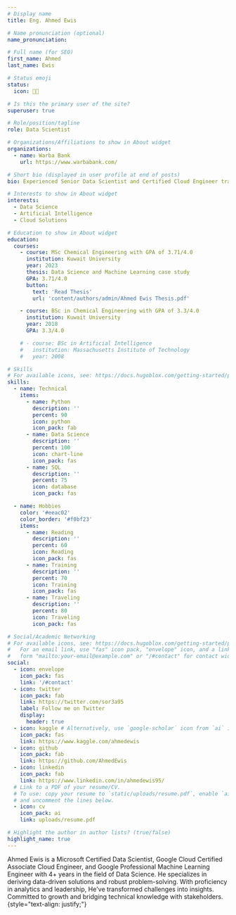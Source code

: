 ```yaml
---
# Display name
title: Eng. Ahmed Ewis

# Name pronunciation (optional)
name_pronunciation: 

# Full name (for SEO)
first_name: Ahmed
last_name: Ewis

# Status emoji
status:
  icon: 🧑‍💻️

# Is this the primary user of the site?
superuser: true

# Role/position/tagline
role: Data Scientist

# Organizations/Affiliations to show in About widget
organizations:
  - name: Warba Bank
    url: https://www.warbabank.com/

# Short bio (displayed in user profile at end of posts)
bio: Experienced Senior Data Scientist and Certified Cloud Engineer transforming business challenges into data-driven solutions with a focus on AI innovation and team leadership.

# Interests to show in About widget
interests:
  - Data Science
  - Artificial Intelligence
  - Cloud Solutions

# Education to show in About widget
education:
  courses:
    - course: MSc Chemical Engineering with GPA of 3.71/4.0
      institution: Kuwait University
      year: 2023
      thesis: Data Science and Machine Learning case study
      GPA: 3.71/4.0
      button:
        text: 'Read Thesis'
        url: 'content/authors/admin/Ahmed Ewis Thesis.pdf'

    - course: BSc in Chemical Engineering with GPA of 3.3/4.0
      institution: Kuwait University
      year: 2018
      GPA: 3.3/4.0

    # - course: BSc in Artificial Intelligence
    #   institution: Massachusetts Institute of Technology
    #   year: 2008

# Skills
# For available icons, see: https://docs.hugoblox.com/getting-started/page-builder/#icons
skills:
  - name: Technical
    items:
      - name: Python
        description: ''
        percent: 90
        icon: python
        icon_pack: fab
      - name: Data Science
        description: ''
        percent: 100
        icon: chart-line
        icon_pack: fas
      - name: SQL
        description: ''
        percent: 75
        icon: database
        icon_pack: fas

  - name: Hobbies
    color: '#eeac02'
    color_border: '#f0bf23'
    items:
      - name: Reading
        description: ''
        percent: 60
        icon: Reading
        icon_pack: fas
      - name: Training 
        description: ''
        percent: 70
        icon: Training
        icon_pack: fas
      - name: Traveling
        description: ''
        percent: 80
        icon: Traveling
        icon_pack: fas

# Social/Academic Networking
# For available icons, see: https://docs.hugoblox.com/getting-started/page-builder/#icons
#   For an email link, use "fas" icon pack, "envelope" icon, and a link in the
#   form "mailto:your-email@example.com" or "/#contact" for contact widget.
social:
  - icon: envelope
    icon_pack: fas
    link: '/#contact'
  - icon: twitter
    icon_pack: fab
    link: https://twitter.com/sor3a95
    label: Follow me on Twitter
    display:
      header: true
  - icon: kaggle # Alternatively, use `google-scholar` icon from `ai` icon pack
    icon_pack: fas
    link: https://www.kaggle.com/ahmedewis
  - icon: github
    icon_pack: fab
    link: https://github.com/AhmedEwis
  - icon: linkedin
    icon_pack: fab
    link: https://www.linkedin.com/in/ahmedewis95/
  # Link to a PDF of your resume/CV.
  # To use: copy your resume to `static/uploads/resume.pdf`, enable `ai` icons in `params.yaml`,
  # and uncomment the lines below.
  - icon: cv
    icon_pack: ai
    link: uploads/resume.pdf

# Highlight the author in author lists? (true/false)
highlight_name: true
---
```


Ahmed Ewis is a Microsoft Certified Data Scientist, Google Cloud Certified Associate Cloud Engineer, and Google Professional Machine Learning Engineer with 4+ years in the field of Data Science. He specializes in deriving data-driven solutions and robust problem-solving. With proficiency in analytics and leadership, He've transformed challenges into insights. Committed to growth and bridging technical knowledge with stakeholders.
{style="text-align: justify;"}
